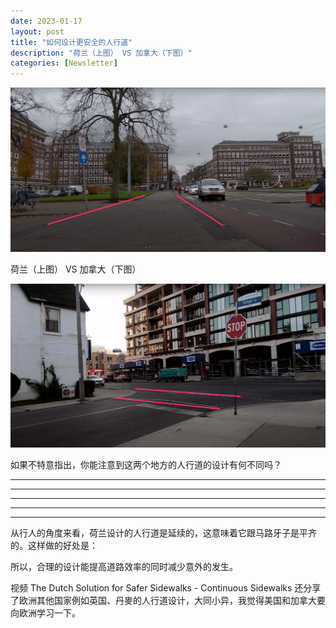 ```yaml
---
date: 2023-01-17
layout: post
title: "如何设计更安全的人行道"
description: "荷兰（上图） VS 加拿大（下图）"
categories: [Newsletter]
---
```


![](/images/918fd7276be6464c8376b70a84a420a4.png)

荷兰（上图） VS 加拿大（下图）

![](/images/74736a1711b043bb8cf1133a7900af52.png)

如果不特意指出，你能注意到这两个地方的人行道的设计有何不同吗？

***
***
***
***
***

从行人的角度来看，荷兰设计的人行道是延续的，这意味着它跟马路牙子是平齐的。这样做的好处是：

所以，合理的设计能提高道路效率的同时减少意外的发生。

视频 The Dutch Solution for Safer Sidewalks - Continuous Sidewalks 还分享了欧洲其他国家例如英国、丹麥的人行道设计，大同小异，我觉得美国和加拿大要向欧洲学习一下。
